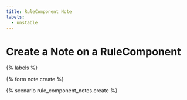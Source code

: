 ```yaml
---
title: RuleComponent Note
labels:
  - unstable
---
```


# Create a Note on a RuleComponent

{% labels %}

{% form note.create %}

{% scenario rule_component_notes.create %}
